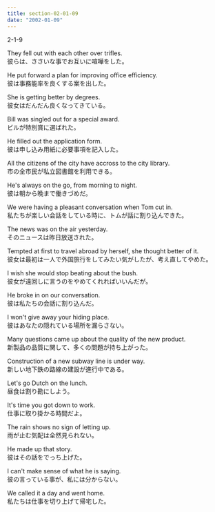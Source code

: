 ```yaml
---
title: section-02-01-09
date: "2002-01-09"
---
```


2-1-9

<!-- end -->

They fell out with each other over trifles.  
彼らは、ささいな事でお互いに喧嘩をした。  

He put forward a plan for improving office efficiency.  
彼は事務能率を良くする案を出した。  

She is getting better by degrees.  
彼女はだんだん良くなってきている。  

Bill was singled out for a special award.  
ビルが特別賞に選ばれた。  

He filled out the application form.  
彼は申し込み用紙に必要事項を記入した。  

All the citizens of the city have accross to the city library.  
市の全市民が私立図書館を利用できる。  

He's always on the go, from morning to night.  
彼は朝から晩まで働きづめだ。  

We were having a pleasant conversation when Tom cut in.  
私たちが楽しい会話をしている時に、トムが話に割り込んできた。  

The news was on the air yesterday.  
そのニュースは昨日放送された。  

Tempted at first to travel abroad by herself, she thought better of it.  
彼女は最初は一人で外国旅行をしてみたい気がしたが、考え直してやめた。  

I wish she would stop beating about the bush.  
彼女が遠回しに言うのをやめてくれればいいんだが。  

He broke in on our conversation.  
彼は私たちの会話に割り込んだ。  

I won't give away your hiding place.  
彼はあなたの隠れている場所を漏らさない。  

Many questions came up about the quality of the new product.  
新製品の品質に関して、多くの問題が持ち上がった。  

Construction of a new subway line is under way.  
新しい地下鉄の路線の建設が進行中である。  

Let's go Dutch on the lunch.  
昼食は割り勘にしよう。  

It's time you got down to work.  
仕事に取り掛かる時間だよ。  

The rain shows no sign of letting up.  
雨が止む気配は全然見られない。  

He made up that story.  
彼はその話をでっち上げた。  

I can't make sense of what he is saying.  
彼の言っている事が、私には分からない。  

We called it a day and went home.  
私たちは仕事を切り上げて帰宅した。  

